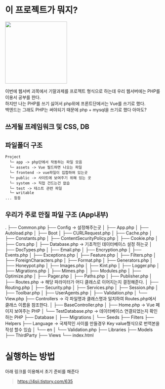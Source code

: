 # 이 프로젝트가 뭐지?
<img src="https://github.com/user-attachments/assets/e8a88537-7efc-42e2-9856-b7f6a3b3b6ef" style="width: 200px; height: 200px">

이번에 웹서버 괴목에서 기말과제를 프로젝트 형식으로 하는데 우리 웹서버에는 PHP를 이용서 공부를 한다.<br/>
하지만 나는 PHP를 쓰기 싫어서 php위에 프론트단에서는 Vue를 쓰기로 했다.<br/>
백엔드는 그래도 PHP는 써야되기 때문에 php + mysql을 쓰기로 했다 아마도?

## 쓰게될 프레임워크 및 CSS, DB


## 파일폴더 구조
```
Project
  └─ app -> php단에서 작동하는 파일 모음
  └─ assets -> Vue 필드하면 나오는 파일
  └─ frontend -> vue파일이 집합하여 있는곳
  └─ public -> 사이트에 보여주기 위해 있는 곳
  └─ system -> 직접 건드는건 없습
  └─ test -> 테스트 관련 파일 
  └─ writable
... 등등
```

## 우리가 주로 만질 파일 구조 (App내부)
.
├── Common.php
├── Config -> 설정해주는곳
│   ├── App.php
│   ├── Autoload.php
│   ├── Boot
│   ├── CURLRequest.php
│   ├── Cache.php
│   ├── Constants.php
│   ├── ContentSecurityPolicy.php
│   ├── Cookie.php
│   ├── Cors.php
│   ├── Database.php -> 기초적인 데이터베이스 설정 하는곳
│   ├── DocTypes.php
│   ├── Email.php
│   ├── Encryption.php
│   ├── Events.php
│   ├── Exceptions.php
│   ├── Feature.php
│   ├── Filters.php
│   ├── ForeignCharacters.php
│   ├── Format.php
│   ├── Generators.php
│   ├── Honeypot.php
│   ├── Images.php
│   ├── Kint.php
│   ├── Logger.php
│   ├── Migrations.php
│   ├── Mimes.php
│   ├── Modules.php
│   ├── Optimize.php
│   ├── Pager.php
│   ├── Paths.php
│   ├── Publisher.php
│   ├── Routes.php -> 해당 파라미터가 어디 클래스로 이어지는지 결정해준다.
│   ├── Routing.php
│   ├── Security.php
│   ├── Services.php
│   ├── Session.php
│   ├── Toolbar.php
│   ├── UserAgents.php
│   ├── Validation.php
│   └── View.php
├── Controllers -> 각 파일명과 클래스명과 일치하여 Routes.php에서 클래스 이름을 참조한다.
│   ├── BaseController.php 
│   ├── Home.php -> Vue 페이지 보여주는 PHP
│   └── TestDatabase.php -> 데이터베이스 연결되었는지 확인하는 PHP
├── Database
│   ├── Migrations
│   └── Seeds
├── Filters
├── Helpers
├── Language -> 국제적인 사이를 만들경우 Key value형식으로 번역본을 작성 할수 있습
│   └── en
│       └── Validation.php
├── Libraries
├── Models
├── ThirdParty
├── Views 
└── index.html

# 실행하는 방법

아래 링크를 이용해서 초기 준비를 해준다
> https://4sii.tistory.com/635
